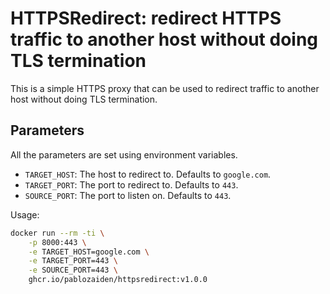 # HTTPSRedirect: redirect HTTPS traffic to another host without doing TLS termination

This is a simple HTTPS proxy that can be used to redirect traffic to another host without doing TLS termination.

## Parameters

All the parameters are set using environment variables.

- `TARGET_HOST`: The host to redirect to. Defaults to `google.com`.
- `TARGET_PORT`: The port to redirect to. Defaults to `443`.
- `SOURCE_PORT`: The port to listen on. Defaults to `443`.

Usage:

```bash
docker run --rm -ti \
    -p 8000:443 \
    -e TARGET_HOST=google.com \
    -e TARGET_PORT=443 \
    -e SOURCE_PORT=443 \
    ghcr.io/pablozaiden/httpsredirect:v1.0.0
```
